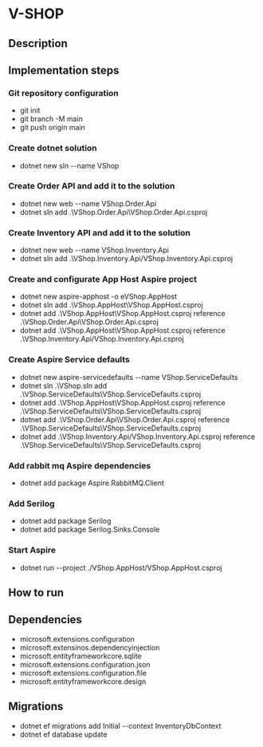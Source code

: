 # V-SHOP

## Description

## Implementation steps

### Git repository configuration
* git init
* git branch -M main
* git push origin main

### Create dotnet solution
* dotnet new sln --name VShop

### Create Order API and add it to the solution
* dotnet new web --name VShop.Order.Api
* dotnet sln add  .\VShop.Order.Api\VShop.Order.Api.csproj

### Create Inventory API and add it to the solution
* dotnet new web --name VShop.Inventory.Api
* dotnet sln add .\VShop.Inventory.Api/VShop.Inventory.Api.csproj

### Create and configurate App Host Aspire project
* dotnet new aspire-apphost -o eVShop.AppHost
* dotnet sln add .\VShop.AppHost\VShop.AppHost.csproj   
* dotnet add .\VShop.AppHost\VShop.AppHost.csproj reference .\VShop.Order.Api\VShop.Order.Api.csproj
* dotnet add .\VShop.AppHost\VShop.AppHost.csproj reference .\VShop.Inventory.Api/VShop.Inventory.Api.csproj

### Create Aspire Service defaults
* dotnet new aspire-servicedefaults --name VShop.ServiceDefaults
* dotnet sln .\VShop.sln add .\VShop.ServiceDefaults\VShop.ServiceDefaults.csproj
* dotnet add .\VShop.AppHost\VShop.AppHost.csproj reference .\VShop.ServiceDefaults\VShop.ServiceDefaults.csproj
* dotnet add .\VShop.Order.Api\VShop.Order.Api.csproj reference .\VShop.ServiceDefaults\VShop.ServiceDefaults.csproj
* dotnet add .\VShop.Inventory.Api/VShop.Inventory.Api.csproj reference .\VShop.ServiceDefaults\VShop.ServiceDefaults.csproj

### Add rabbit mq Aspire dependencies
* dotnet add package Aspire.RabbitMQ.Client


### Add Serilog

* dotnet add package Serilog
* dotnet add package Serilog.Sinks.Console

### Start Aspire

* dotnet run --project ./VShop.AppHost/VShop.AppHost.csproj

## How to run

## Dependencies

* microsoft.extensions.configuration
* microsoft.extensinos.dependencyinjection
* microsoft.entityframeworkcore.sqlite
* microsoft.extensions.configuration.json
* microsoft.extensions.configuration.file
* microsoft.entityframeworkcore.design

## Migrations

* dotnet ef migrations add Initial --context InventoryDbContext
* dotnet ef database update